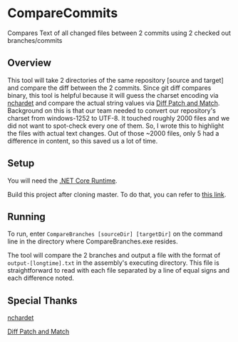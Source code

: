 # CompareCommits
Compares Text of all changed files between 2 commits using 2 checked out branches/commits

## Overview
This tool will take 2 directories of the same repository [source and target] and compare the diff between the 2 commits.  Since git diff compares binary, this tool is helpful because it will guess the charset encoding via [nchardet](https://github.com/bibaoke/NChardet) and compare the actual string values via [Diff Patch and Match](https://github.com/google/diff-match-patch).  Background on this is that our team needed to convert our repository's charset from windows-1252 to UTF-8.  It touched roughly 2000 files and we did not want to spot-check every one of them.  So, I wrote this to highlight the files with actual text changes.  Out of those ~2000 files, only 5 had a difference in content, so this saved us a lot of time.

## Setup
You will need the [.NET Core Runtime](https://dotnet.microsoft.com/download).

Build this project after cloning master.  To do that, you can refer to [this link](https://docs.microsoft.com/en-us/dotnet/core/tools/dotnet-build?tabs=netcore2x).

## Running
To run, enter `CompareBranches [sourceDir] [targetDir]` on the command line in the directory where CompareBranches.exe resides.

The tool will compare the 2 branches and output a file with the format of `output-[longtime].txt` in the assembly's executing directory.   This file is straightforward to read with each file separated by a line of equal signs and each difference noted.

## Special Thanks
[nchardet](https://github.com/bibaoke/NChardet)

[Diff Patch and Match](https://github.com/google/diff-match-patch)

